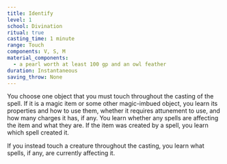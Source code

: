 ```yaml
---
title: Identify
level: 1
school: Divination
ritual: true
casting_time: 1 minute
range: Touch
components: V, S, M
material_components:
  - a pearl worth at least 100 gp and an owl feather
duration: Instantaneous
saving_throw: None
---
```


You choose one object that you must touch throughout the casting of the spell. If it is a magic item or some other magic-imbued object, you learn its properties and how to use them, whether it requires attunement to use, and how many charges it has, if any. You learn whether any spells are affecting the item and what they are. If the item was created by a spell, you learn which spell created it.

If you instead touch a creature throughout the casting, you learn what spells, if any, are currently affecting it.

